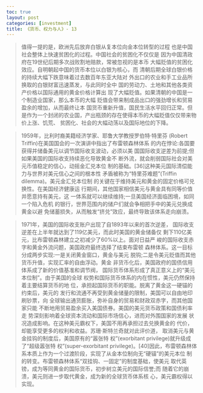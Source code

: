 ```yaml
---
toc: true
layout: post
categories: [investment]
title: 《货币、权力与人》- 13
---
```

> 值得一提的是，欧洲先后放弃白银从复本位向金本位转型的过程 也是中国社会整体上快速贫困化的过程。中国社会的贫困化不仅仅是 因为中国清政府在19世纪后期多次战败割地赔款，常被忽视的是本币 大幅贬值的贫困化效应。自明朝起中国的货币本位以白银为核心，而 清朝后期全球白银价格的持续大幅下跌意味着过去数百年东亚大陆对 外出口的农业和手工业品所换取的白银财富迅速蒸发，与此同时全中 国的劳动力、土地和其他各类资产价格以国际通用的黄金价格计算出 现了大幅贬值。如果清朝的中国是一个制造业国家，那么本币的大幅 贬值会带来制成品出口的强劲增长和贸易盈余的增加，从而最终让本 国货币重新升值，国民生活水平回归正常。但是作为一个封闭的农业国，产出瓶颈的存在使得本币的大幅贬值仅仅带来物价上涨、饥荒、 贫困化、社会的大幅动荡以及国际地位的下降。

> 1959年，比利时裔美籍经济学家、耶鲁大学教授罗伯特·特里芬 (Robert Triffin)在美国国会的一次演讲中指出了布雷顿森林体系 的内在悖论:各国要获得并储备美元以调节国际收支波动，必须以美 国国际收支逆差为前提;但如果美国的国际收支持续恶化导致黄金不 断外流，就会削弱国际社会对美元币值稳定的信心，动摇金汇兑本位
制的基础。[36]这种美元国际清偿能力与世界对美元信心之间的根本性 矛盾被称为“特里芬难题”(Triffin dilemma)。美元金汇兑本位制 的关键在于维持美元和黄金的固定价格可兑换性。在美国经济健康运 行期间，其他国家相信美元与黄金具有同等价值并愿意持有美元，这 一体系就可以继续维持;一旦美国经济面临困境，如同一个陷入危机 的银行，世界范围内的储户们就会争相把手中的美元兑换成黄金以避 免储蓄损失，从而触发“挤兑”效应，最终导致该体系走向崩溃。

> 1971年，美国的国际收支账户出现了自1893年以来的首次逆差， 国际收支逆差在上半年就达到了119亿美元，而此时美国的黄金储备仅 剩下110亿美元，比布雷顿森林建立之初减少了60%以上。面对日益严 峻的国际收支赤字和黄金外流问题，美国政府最终选择了结束布雷顿 森林体系。这一目标分成两步实现:一是关闭黄金窗口，黄金与美元 脱钩;二是令美元贬值而其他货币升值，实现汇率的自由浮动。黄金 非货币化后，美国政府的国债信用体系成了新的价值基准和调节阀， 国际货币体系形成了真正意义上的“美元本位制”。由于美国的全球 权势和国际货币体系的内在惯性，美元仍然保持着主要结算货币的地 位，承担起国际货币的职能。脱离了黄金这一硬锚的约束后，美元的 发行和流通不再受到黄金储量的限制，美国可以自由地印刷钞票，向 全球输出通货膨胀，弥补自身的贸易和财政双赤字，而其他国家只能 不断地用贸易盈余买入美国债券。美国的美元货币政策和国债利率走 势深刻影响着全球资本流动和国际市场信心，进而对外围国家的发展 状况造成影响。在这种美元霸权下，美国不用再承担过去兑换黄金的 代价，却能享受更多的权利和收益。苏珊·斯特兰奇就对此评价道， 取消美元与黄金挂钩的制度后，美国原有的“嚣张特 权”(exorbitant privilege)就升级成了“超级嚣张特
权”(super-exorbitant privilege)。[40]因此，布雷顿森林体系本质上作为一个过渡阶段，实现了从金本位制向无“硬锚”的美元本位 制的转变。布雷顿森林体系“双挂钩、一固定”的制度基础，使美元 取代英镑，成为等同黄金的国际货币，初步树立美元的国际信誉;而 随着它的崩溃，美元则进一步取代黄金，成为新的全球货币体系核 心，美元霸权得以实现。
